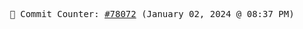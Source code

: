 <p align="center">
    <samp>
        📮 Commit Counter: <a href="https://github.com/Javascript-void0/Javascript-void0/commits/main">#78072</a> (January 02, 2024 @ 08:37 PM)
    </samp>
</p>